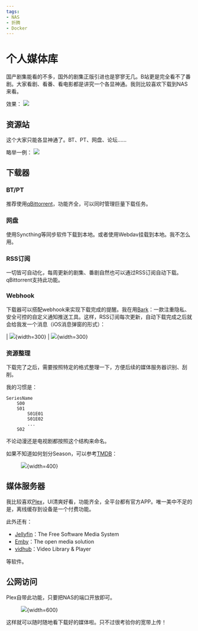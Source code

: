 ```yaml
---
tags:
- NAS
- 折腾
- Docker
---
```


# 个人媒体库
国产剧集能看的不多，国外的剧集正版引进也是寥寥无几。B站更是完全看不了番剧。大家看剧、看番、看电影都是讲究一个各显神通。我则比较喜欢下载到NAS来看。

效果：
![](assets/2024-06-16-00-38-44.png)

## 资源站
这个大家只能各显神通了。BT、PT、网盘、论坛……

略举一例：
![](assets/2024-06-16-01-15-11.png)
## 下载器

### BT/PT
推荐使用[qBittorrent](https://www.qbittorrent.org/)，功能齐全，可以同时管理巨量下载任务。

### 网盘
使用Syncthing等同步软件下载到本地。或者使用Webdav挂载到本地。我不怎么用。

### RSS订阅
一切皆可自动化，每周更新的剧集、番剧自然也可以通过RSS订阅自动下载。qBittorrent支持此功能。

### Webhook
下载器可以搭配webhook来实现下载完成的提醒。我在用[Bark](https://bark.day.app/#/)：一款注重隐私、安全可控的自定义通知推送工具。这样，RSS订阅每次更新，自动下载完成之后就会给我发一个消息（iOS消息弹窗的形式）：

| ![](assets/2024-06-16-01-01-15.png){width=300} | ![](assets/2024-06-16-00-57-25.png){width=300}

### 资源整理
下载完了之后，需要按照特定的格式整理一下，方便后续的媒体服务器识别、刮削。

我的习惯是：
```
SeriesName
    S00
    S01
        S01E01
        S01E02
        ...
    S02
```

不论动漫还是电视剧都按照这个结构来命名。

如果不知道如何划分Season，可以参考[TMDB](https://www.themoviedb.org/tv/31910/seasons)：

<figure markdown>

![](assets/2024-06-16-01-19-00.png){width=400}

</figure>

## 媒体服务器
我比较喜欢[Plex](https://www.plex.tv/)，UI清爽好看，功能齐全，全平台都有官方APP。唯一美中不足的是，离线缓存到设备是一个付费功能。

此外还有：

- [Jellyfin](https://jellyfin.org/)：The Free Software Media System
- [Emby](https://emby.media/)：The open media solution
- [vidhub](https://apps.apple.com/us/app/vidhub-video-library-player/id1659622164)：Video Library & Player

等软件。

## 公网访问

Plex自带此功能，只要把NAS的端口开放即可。

<figure markdown>

 ![](assets/2024-06-16-01-24-34.png){width=600}

</figure>

这样就可以随时随地看下载好的媒体啦。只不过很考验你的宽带上传！